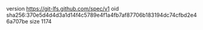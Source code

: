 version https://git-lfs.github.com/spec/v1
oid sha256:370e5d4d4d3a1d14f4c5789e4f1a4fb7af87706b183194dc74cfbd2e46a707be
size 1174

